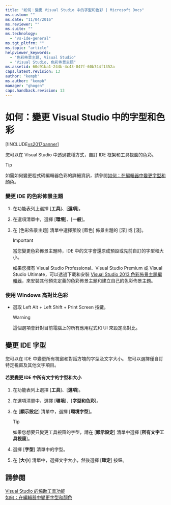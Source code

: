 ```yaml
---
title: "如何：變更 Visual Studio 中的字型和色彩 | Microsoft Docs"
ms.custom: ""
ms.date: "11/04/2016"
ms.reviewer: ""
ms.suite: ""
ms.technology: 
  - "vs-ide-general"
ms.tgt_pltfrm: ""
ms.topic: "article"
helpviewer_keywords: 
  - "色彩佈景主題, Visual Studio"
  - "Visual Studio, 色彩佈景主題"
ms.assetid: 60d91ba1-244b-4c43-847f-60b744f1352a
caps.latest.revision: 13
author: "kempb"
ms.author: "kempb"
manager: "ghogen"
caps.handback.revision: 13
---
```

# 如何：變更 Visual Studio 中的字型和色彩
[!INCLUDE[vs2017banner](../code-quality/includes/vs2017banner.md)]

您可以在 Visual Studio 中透過數種方式，自訂 IDE 框架和工具視窗的色彩。  
  
> [!TIP]
>  如需如何變更程式碼編輯器色彩的詳細資訊，請參閱[如何：在編輯器中變更字型和顏色](../Topic/How%20to:%20Change%20Fonts%20and%20Colors%20in%20the%20Editor.md)。  
  
### 變更 IDE 的色彩佈景主題  
  
1.  在功能表列上選擇 \[**工具**\]、\[**選項**\]。  
  
2.  在選項清單中，選擇 \[**環境**\]、\[**一般**\]。  
  
3.  在 \[色彩佈景主題\] 清單中選擇預設 \[藍色\] 佈景主題的 \[深\] 或 \[淺\]。  
  
    > [!IMPORTANT]
    >  當您變更色彩佈景主題時，IDE 中的文字會還原成預設或先前自訂的字型和大小。  
    >   
    >  如果您擁有 Visual Studio Professional、Visual Studio Premium 或 Visual Studio Ultimate，可以透過下載和安裝 [Visual Studio 2013 色彩佈景主題編輯器](http://visualstudiogallery.msdn.microsoft.com/9e08e5d3-6eb4-4e73-a045-6ea2a5cbdabe)，來安裝其他預先定義的色彩佈景主題和建立自己的色彩佈景主題。  
  
### 使用 Windows 高對比色彩  
  
-   選取 Left Alt \+ Left Shift \+ Print Screen 按鍵。  
  
    > [!WARNING]
    >  這個選項會針對目前電腦上的所有應用程式和 UI 來設定高對比。  
  
## 變更 IDE 字型  
 您可以在 IDE 中變更所有視窗和對話方塊的字型及文字大小。  您可以選擇僅自訂特定視窗及其他文字項目。  
  
#### 若要變更 IDE 中所有文字的字型和大小  
  
1.  在功能表列上選擇 \[**工具**\]、\[**選項**\]。  
  
2.  在選項清單中，選擇 \[**環境**\]、\[**字型和色彩**\]。  
  
3.  在 \[**顯示設定**\] 清單中，選擇 \[**環境字型**\]。  
  
    > [!TIP]
    >  如果您想要只變更工具視窗的字型，請在 \[**顯示設定**\] 清單中選擇 \[**所有文字工具視窗**\]。  
  
4.  選擇 \[**字型**\] 清單中的字型。  
  
5.  在 \[**大小**\] 清單中，選擇文字大小，然後選擇 \[**確定**\] 按鈕。  
  
## 請參閱  
 [Visual Studio 的協助工具功能](../ide/reference/accessibility-features-of-visual-studio.md)   
 [如何：在編輯器中變更字型和顏色](../Topic/How%20to:%20Change%20Fonts%20and%20Colors%20in%20the%20Editor.md)